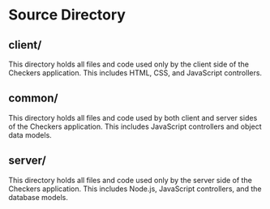 
# Source Directory

## client/

This directory holds all files and code used only by the client side of the
Checkers application. This includes HTML, CSS, and JavaScript controllers.

## common/

This directory holds all files and code used by both client and server sides
of the Checkers application. This includes JavaScript controllers and object
data models.

## server/

This directory holds all files and code used only by the server side of the
Checkers application. This includes Node.js, JavaScript controllers, and the
database models.
